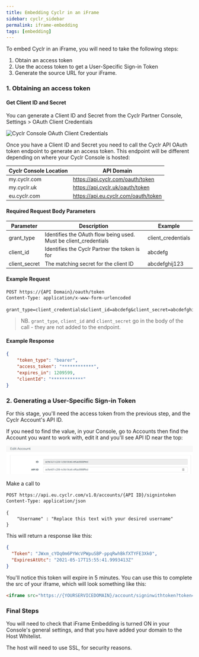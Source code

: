 ```yaml
---
title: Embedding Cyclr in an iFrame
sidebar: cyclr_sidebar
permalink: iframe-embedding
tags: [embedding]
---
```


To embed Cyclr in an iFrame, you will need to take the following steps:

1. Obtain an access token
2. Use the access token to get a User-Specific Sign-in Token
3. Generate the source URL for your iFrame.

### 1. Obtaining an access token

#### Get Client ID and Secret

You can generate a Client ID and Secret from the Cyclr Partner Console, Settings > OAuth Client Credentials

![Cyclr Console OAuth Client Credentials](./images/cyclr-api-client-credentials.png)

Once you have a Client ID and Secret you need to call the Cyclr API OAuth token endpoint to generate an access token.  This endpoint will be different depending on where your Cyclr Console is hosted:

Cyclr Console Location | API Domain
--- | ---
my.cyclr.com | https://api.cyclr.com/oauth/token
my.cyclr.uk | https://api.cyclr.uk/oauth/token
eu.cyclr.com | https://api.eu.cyclr.com/oauth/token

#### Required Request Body Parameters

| Parameter | Description | Example |
| --- | --- | --- |
| grant_type | Identifies the OAuth flow being used. Must be client_credentials | client_credentials |
| client_id | Identifies the Cyclr Partner the token is for | abcdefg |
| client_secret | The matching secret for the client ID | abcdefghij123 |

#### Example Request

```http
POST https://{API Domain}/oauth/token
Content-Type: application/x-www-form-urlencoded

grant_type=client_credentials&client_id=abcdefg&client_secret=abcdefghij123
```
> NB. ``grant_type``, ``client_id`` and ``client_secret`` go in the body of the call - they are not added to the endpoint.

#### Example Response

```json
{
    "token_type": "bearer",
    "access_token": "************",
    "expires_in": 1209599,
    "clientId": "************"
}
```

### 2. Generating a User-Specific Sign-in Token

For this stage, you'll need the access token from the previous step, and the Cyclr Account's API ID.

If you need to find the value, in your Console, go to Accounts then find the Account you want to work with, edit it and you'll see API ID near the top:

![](./images/API_ID.png)

Make a call to 

```http
POST https://api.eu.cyclr.com/v1.0/accounts/{API ID}/signintoken
Content-Type: application/json

{
	"Username" : "Replace this text with your desired username"
}
```

This will return a response like this:

````json
{
  "Token": "JWxm_cYOq0m6PYWcVPWpuSBP-ppqRwhBkfXTYFE3Xk0",
  "ExpiresAtUtc": "2021-05-17T15:55:41.9993413Z"
}
````

You'll notice this token will expire in 5 minutes.  You can use this to complete the src of your iframe, which will look something like this:

```html
<iframe src="https://{YOURSERVICEDOMAIN}/account/signinwithtoken?token=TOKENFROMPREVIOUSSTAGE"> 
```

### Final Steps

You will need to check that iFrame Embedding is turned ON in your Console's general settings, and that you have added your domain to the Host Whitelist.

The host will need to use SSL, for security reasons.
